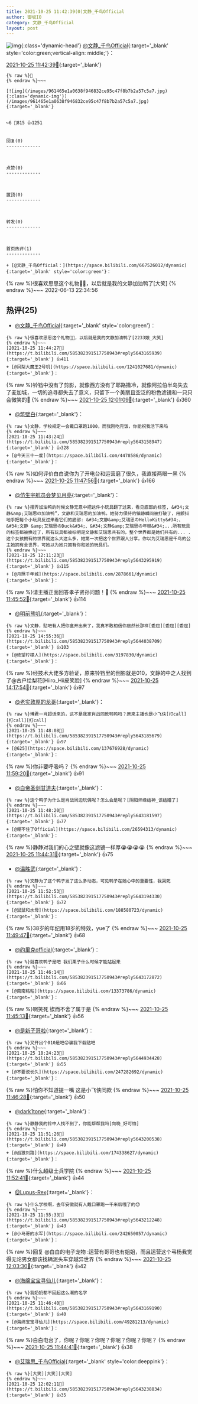 ```yaml
---
title: 2021-10-25 11:42:39(0)文静_千鸟Official
author: 御坂IO
category: 文静_千鸟Official
layout: post
---
```


![img](/images/ac7482ed1b9a7f203dc68c0c4a77c488a27b108a.jpg){:class='dynamic-head'}
[@文静_千鸟Official](https://space.bilibili.com/667526012/dynamic){:target='_blank' style='color:green;vertical-align: middle;'}：

[2021-10-25 11:42:39🔗](https://t.bilibili.com/585382391517750943){:target='_blank'}

~~~
{% raw %}🦆
{% endraw %}~~~

[![img](/images/961465e1a0638f946832ce95c47f8b7b2a57c5a7.jpg){:class='dynamic-img'}](/images/961465e1a0638f946832ce95c47f8b7b2a57c5a7.jpg){:target='_blank'}


↪️6 💬815 👍1251


回复(0)
-------------



点赞(0)
-------------



置顶(0)
-------------



转发(0)
-------------



首页热评(1)
-------------

+ [@文静_千鸟Official：](https://space.bilibili.com/667526012/dynamic){:target='_blank' style='color:green'}：
~~~
{% raw %}很喜欢思思这个礼物🦆🦆，以后就是我的文静加油鸭了[大笑]
{% endraw %}~~~
2022-06-13 22:34:56


热评(25)
-------------

+ [@文静_千鸟Official](https://space.bilibili.com/667526012/dynamic){:target='_blank' style='color:green'}：
~~~
{% raw %}很喜欢思思这个礼物🦆🦆，以后就是我的文静加油鸭了[2233娘_大笑]
{% endraw %}~~~
[2021-10-25 11:44:27🔗](https://t.bilibili.com/585382391517750943#reply5643165939){:target='_blank'} 👍411
+ [@凤梨大魔王2号机](https://space.bilibili.com/1241027681/dynamic){:target='_blank'}：
~~~
{% raw %}铃铛中没有了剪影，就像西方没有了耶路撒冷，就像阿拉伯半岛失去了麦加城，一切的追寻都失去了意义，只留下一个美丽且空泛的粉色滤镜和一只只会微笑的🦆
{% endraw %}~~~
[2021-10-25 12:01:09🔗](https://t.bilibili.com/585382391517750943#reply5643241287){:target='_blank'} 👍360
+ [@筑壁白](https://space.bilibili.com/383718717/dynamic){:target='_blank'}：
~~~
{% raw %}文静，学校规定一会戴口罩跑1000，而我刚吃完饭，你能祝我活下来吗
{% endraw %}~~~
[2021-10-25 11:43:24🔗](https://t.bilibili.com/585382391517750943#reply5643158947){:target='_blank'} 👍328
+ [@今天三十一度](https://space.bilibili.com/4478586/dynamic){:target='_blank'}：
~~~
{% raw %}如何评价白白说你为了开电台和运营磨了很久，我直接两眼一黑
{% endraw %}~~~
[2021-10-25 11:47:56🔗](https://t.bilibili.com/585382391517750943#reply5643181001){:target='_blank'} 👍166
+ [@仿生宇航员会梦见月亮](https://space.bilibili.com/483819552/dynamic){:target='_blank'}：
~~~
{% raw %}摆弄加油鸭的时候文静无意中把这件小玩具翻了过来，看见底部的标签, &#34;文静&amp;艾瑞思の加油鸭”，文静和艾瑞思的加油鸭。她努力保持的镇静瞬间被打破了，用颤抖地手把每个小玩具反过来看它们的底部: &#34;文静&amp;艾瑞思のHelloKitty&#34;、&#34;文静 &amp;艾瑞思のDuck&#34;、&#34;文静&amp;艾瑞思の年糕&#34;...所有玩具的标签都被换过了，所有玩具都被标明是文静和艾瑞思共有的，整个世界都是她们共有的... .这个女孩拥有的世界就这么大这么多，她第一次把这个世界跟人分享。你以为艾瑞思是千鸟的公主她拥有全世界，可她以为她只拥有你和她的玩具们。
{% endraw %}~~~
[2021-10-25 12:11:23🔗](https://t.bilibili.com/585382391517750943#reply5643295919){:target='_blank'} 👍115
+ [@月照千年城](https://space.bilibili.com/2878661/dynamic){:target='_blank'}：
~~~
{% raw %}请主播正面回答孝子贤孙问题！👿
{% endraw %}~~~
[2021-10-25 11:45:52🔗](https://t.bilibili.com/585382391517750943#reply5643168024){:target='_blank'} 👍114
+ [@明前熊叽](https://space.bilibili.com/11478119/dynamic){:target='_blank'}：
~~~
{% raw %}文静，贴吧有人把你盒开出来了，我真不敢相信你居然长那样[委屈][委屈][委屈]
{% endraw %}~~~
[2021-10-25 14:55:36🔗](https://t.bilibili.com/585382391517750943#reply5644038709){:target='_blank'} 👍103
+ [@绝望柠檬人](https://space.bilibili.com/3197830/dynamic){:target='_blank'}：
~~~
{% raw %}经技术大佬多方验证，原来铃铛里的倒影就是010，文静的中之人找到了@古户绘梨花[Hiiro_Hii皮笑脸]
{% endraw %}~~~
[2021-10-25 14:17:54🔗](https://t.bilibili.com/585382391517750943#reply5643911140){:target='_blank'} 👍97
+ [@老实敦厚的龙哥](https://space.bilibili.com/49136549/dynamic){:target='_blank'}：
~~~
{% raw %}博君一肖超话来的，这不是我家肖战同款鸭鸭吗？原来主播也是小飞侠[打call][打call][打call]
{% endraw %}~~~
[2021-10-25 11:48:08🔗](https://t.bilibili.com/585382391517750943#reply5643185679){:target='_blank'} 👍97
+ [@625](https://space.bilibili.com/137676928/dynamic){:target='_blank'}：
~~~
{% raw %}你非要呼吸吗？
{% endraw %}~~~
[2021-10-25 11:59:20🔗](https://t.bilibili.com/585382391517750943#reply5643228202){:target='_blank'} 👍91
+ [@白帝圣剑甘道夫](https://space.bilibili.com/370160494/dynamic){:target='_blank'}：
~~~
{% raw %}这个鸭子为什么是肖战周边玩偶呢？怎么会是呢？[阴阳师缘结神_该结婚了]
{% endraw %}~~~
[2021-10-25 11:48:20🔗](https://t.bilibili.com/585382391517750943#reply5643181597){:target='_blank'} 👍77
+ [@绷不住了Official](https://space.bilibili.com/26594313/dynamic){:target='_blank'}：
~~~
{% raw %}静静对我们的心之壁就像这滤镜一样厚😭😭😭😭
{% endraw %}~~~
[2021-10-25 11:44:31🔗](https://t.bilibili.com/585382391517750943#reply5643170479){:target='_blank'} 👍75
+ [@温胜武](https://space.bilibili.com/33630561/dynamic){:target='_blank'}：
~~~
{% raw %}文静为了这个鸭子发了这么多动态，可见鸭子在她心中的重要性，我哭死
{% endraw %}~~~
[2021-10-25 11:52:53🔗](https://t.bilibili.com/585382391517750943#reply5643194330){:target='_blank'} 👍72
+ [@鼠鼠和水母](https://space.bilibili.com/188580723/dynamic){:target='_blank'}：
~~~
{% raw %}38岁的年纪用18岁的特效，yue了
{% endraw %}~~~
[2021-10-25 11:49:47🔗](https://t.bilibili.com/585382391517750943#reply5643183695){:target='_blank'} 👍68
+ [@约里克official](https://space.bilibili.com/8699267/dynamic){:target='_blank'}：
~~~
{% raw %}就喜欢鸭子是吧 我们栗子什么时候才能站起来
{% endraw %}~~~
[2021-10-25 11:46:14🔗](https://t.bilibili.com/585382391517750943#reply5643172872){:target='_blank'} 👍66
+ [@南南粘粘](https://space.bilibili.com/13373786/dynamic){:target='_blank'}：
~~~
{% raw %}啊笑死 锲而不舍了属于是
{% endraw %}~~~
[2021-10-25 11:45:13🔗](https://t.bilibili.com/585382391517750943#reply5643171434){:target='_blank'} 👍56
+ [@是新子哥啦](https://space.bilibili.com/10946784/dynamic){:target='_blank'}：
~~~
{% raw %}又开出个010是吧😡骗我下载贴吧
{% endraw %}~~~
[2021-10-25 18:24:23🔗](https://t.bilibili.com/585382391517750943#reply5644934428){:target='_blank'} 👍55
+ [@不要说长久](https://space.bilibili.com/247282692/dynamic){:target='_blank'}：
~~~
{% raw %}怕你不知道提一嘴
这是小飞侠同款
{% endraw %}~~~
[2021-10-25 11:46:28🔗](https://t.bilibili.com/585382391517750943#reply5643173224){:target='_blank'} 👍50
+ [@dark1tone](https://space.bilibili.com/264315357/dynamic){:target='_blank'}：
~~~
{% raw %}静静我的铃中人找不到了，你能帮帮我吗[向晚_好可怕]
{% endraw %}~~~
[2021-10-25 11:51:26🔗](https://t.bilibili.com/585382391517750943#reply5643200538){:target='_blank'} 👍49
+ [@战狼刘路](https://space.bilibili.com/174338627/dynamic){:target='_blank'}：
~~~
{% raw %}什么超级士兵学院
{% endraw %}~~~
[2021-10-25 11:52:41🔗](https://t.bilibili.com/585382391517750943#reply5643202312){:target='_blank'} 👍44
+ [@Lupus-Rex](https://space.bilibili.com/381708963/dynamic){:target='_blank'}：
~~~
{% raw %}什么学校啊，去年安徽就有人戴口罩跑一千米后嘎了的😓
{% endraw %}~~~
[2021-10-25 11:55:33🔗](https://t.bilibili.com/585382391517750943#reply5643212248){:target='_blank'} 👍43
+ [@小马哥的水军](https://space.bilibili.com/242650057/dynamic){:target='_blank'}：
~~~
{% raw %}回复 @白白的电子宠物 :运营有哥哥也有姐姐，而且运营这个弔杨我觉得无论男女都该找辆泥头车穿越异世界
{% endraw %}~~~
[2021-10-25 12:03:30🔗](https://t.bilibili.com/585382391517750943#reply5643249898){:target='_blank'} 👍42
+ [@海绵宝宝寻仙儿](https://space.bilibili.com/49281213/dynamic){:target='_blank'}：
~~~
{% raw %}我奶奶都不回起这么潮的名字
{% endraw %}~~~
[2021-10-25 11:46:40🔗](https://t.bilibili.com/585382391517750943#reply5643169190){:target='_blank'} 👍40
+ [@海绵宝宝寻仙儿](https://space.bilibili.com/49281213/dynamic){:target='_blank'}：
~~~
{% raw %}白白电台了，你呢？你呢？你呢？你呢？你呢？你呢？
{% endraw %}~~~
[2021-10-25 11:44:41🔗](https://t.bilibili.com/585382391517750943#reply5643166304){:target='_blank'} 👍38
+ [@艾瑞思_千鸟Official](https://space.bilibili.com/1090010845/dynamic){:target='_blank' style='color:deeppink'}：
~~~
{% raw %}[大笑][大笑][大笑]
{% endraw %}~~~
[2021-10-25 12:02:11🔗](https://t.bilibili.com/585382391517750943#reply5643238834){:target='_blank'} 👍35


